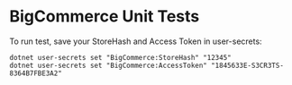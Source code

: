 # BigCommerce Unit Tests

To run test, save your StoreHash and Access Token in user-secrets:

```
dotnet user-secrets set "BigCommerce:StoreHash" "12345"
dotnet user-secrets set "BigCommerce:AccessToken" "1845633E-S3CR3TS-8364B7FBE3A2"
```